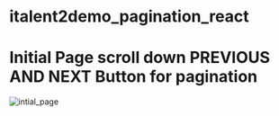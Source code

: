 # italent2demo_pagination_react

# Initial Page scroll down PREVIOUS AND NEXT Button for pagination

![intial_page](my-app/images_for_readme/pagination1.png)
